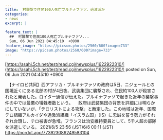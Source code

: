 ```yaml
---
title:  村襲撃で住民100人死亡ブルキナファソ、過激派か  
categories:
- news
excerpt: |
  
feature_text: |
  ##  村襲撃で住民100人死亡ブルキナファソ...
  Sun, 06 Jun 2021 04:45:10  +0900
feature_image: "https://picsum.photos/2560/600?image=733"
image: "https://picsum.photos/2560/600?image=733"
---
```


[https://asahi.5ch.net/test/read.cgi/newsplus/1622922310/](https://asahi.5ch.net/test/read.cgi/newsplus/1622922310/)
posted on Sun, 06 Jun 2021 04:45:10  +0900

<!--more-->

　【ナイロビ共同】西アフリカ・ブルキナファソの政府は5日、ニジェールとの国境近くにある北部の村が4日夜、武装集団に襲撃され、住民約100人が殺害されたと発表した。ロイター通信が伝えた。ブルキナファソで起きた近年の襲撃事件の中では最悪の犠牲者数という。 　政府は武装集団の背景を詳細には明らかにしていないが、「テロリストによる攻撃」と断定した。この地域は近年、国際テロ組織アルカイダや過激派組織「イスラム国」（IS）に忠誠を誓う勢力がそれぞれ台頭し、テロ被害が急増。フランスは治安維持要員として、5千人超の部隊を派遣している。 2021/6/5 23:56 (JST)6/6 00:11 (JST) https://nordot.app/773923089249583104
